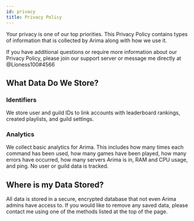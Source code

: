 ```yaml
---
id: privacy
title: Privacy Policy
---
```


Your privacy is one of our top priorities. This Privacy Policy contains types of
information that is collected by Arima along with how we use it.

If you have additional questions or require more information about our Privacy
Policy, please join our support server or message me directly at
@Lioness100#4566

## What Data Do We Store?

### Identifiers

We store user and guild IDs to link accounts with leaderboard rankings, created
playlists, and guild settings.

### Analytics

We collect basic analytics for Arima. This includes how many times each command
has been used, how many games have been played, how many errors have occurred,
how many servers Arima is in, RAM and CPU usage, and ping. No user or guild data
is tracked.

## Where is my Data Stored?

All data is stored in a secure, encrypted database that not even Arima admins
have access to. If you would like to remove any saved data, please contact me
using one of the methods listed at the top of the page.
